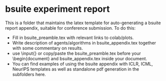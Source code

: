 # bsuite experiment report

This is a folder that maintains the latex template for auto-generating a bsuite report appendix, suitable for conference submission.
To do this:
- Fill in bsuite_preamble.tex with relevant links to colab/plots.
- Write description of agents/algorithms in bsuite_appendix.tex together with some commentary on results.
- use \input{} or copy/paste the bsuite_preamble.tex before your \begin{document} and bsuite_appendix.tex inside your document.
- You can find examples of using the bsuite appendix with ICLR, ICML, NeurIPS templates as well as standalone pdf generation in the subfolders here.

